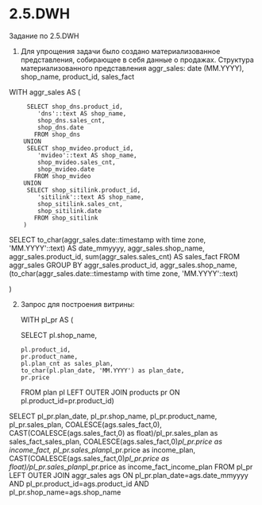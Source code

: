 # 2.5.DWH
Задание по 2.5.DWH

1. Для упрощения задачи было создано материализованное представления, собирающее в себя данные о продажах.
   Структура материализованного представления aggr_sales: date (MM.YYYY), shop_name, product_id, sales_fact
 
WITH aggr_sales AS (

         SELECT shop_dns.product_id,
            'dns'::text AS shop_name,
            shop_dns.sales_cnt,
            shop_dns.date
           FROM shop_dns
        UNION
         SELECT shop_mvideo.product_id,
            'mvideo'::text AS shop_name,
            shop_mvideo.sales_cnt,
            shop_mvideo.date
           FROM shop_mvideo
        UNION
         SELECT shop_sitilink.product_id,
            'sitilink'::text AS shop_name,
            shop_sitilink.sales_cnt,
            shop_sitilink.date
           FROM shop_sitilink
        )

 SELECT to_char(aggr_sales.date::timestamp with time zone, 'MM.YYYY'::text) AS date_mmyyyy,
    aggr_sales.shop_name,
    aggr_sales.product_id,
    sum(aggr_sales.sales_cnt) AS sales_fact
   FROM aggr_sales
  GROUP BY aggr_sales.product_id, aggr_sales.shop_name, (to_char(aggr_sales.date::timestamp with time zone, 'MM.YYYY'::text)

)



 2. Запрос для построения витрины:

    WITH pl_pr AS (

	SELECT pl.shop_name,
 
		pl.product_id,
		pr.product_name, 
		pl.plan_cnt as sales_plan, 
		to_char(pl.plan_date, 'MM.YYYY') as plan_date,  
		pr.price
	FROM plan pl LEFT OUTER JOIN products pr ON pl.product_id=pr.product_id)

SELECT pl_pr.plan_date, 
	pl_pr.shop_name, 
	pl_pr.product_name, 
	pl_pr.sales_plan, 
	COALESCE(ags.sales_fact,0), 
	CAST(COALESCE(ags.sales_fact,0) as float)/pl_pr.sales_plan  as sales_fact_sales_plan,
	COALESCE(ags.sales_fact,0)*pl_pr.price as income_fact, 
	pl_pr.sales_plan*pl_pr.price as income_plan,
	CAST(COALESCE(ags.sales_fact,0)*pl_pr.price as float)/pl_pr.sales_plan*pl_pr.price as income_fact_income_plan
FROM pl_pr LEFT OUTER JOIN aggr_sales ags 
	ON pl_pr.plan_date=ags.date_mmyyyy 
	AND pl_pr.product_id=ags.product_id 
	AND pl_pr.shop_name=ags.shop_name
    

